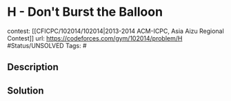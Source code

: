 # H - Don't Burst the Balloon

contest: [[CFICPC/102014/102014|2013-2014 ACM-ICPC, Asia Aizu Regional Contest]]
url: https://codeforces.com/gym/102014/problem/H
#Status/UNSOLVED
Tags: #

## Description

## Solution

